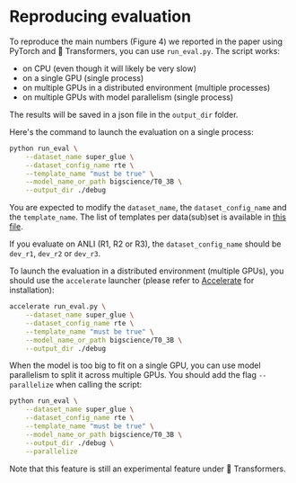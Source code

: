 # Reproducing evaluation

To reproduce the main numbers (Figure 4) we reported in the paper using PyTorch and 🤗 Transformers, you can use `run_eval.py`. The script works:
- on CPU (even though it will likely be very slow)
- on a single GPU (single process)
- on multiple GPUs in a distributed environment (multiple processes)
- on multiple GPUs with model parallelism (single process)

The results will be saved in a json file in the `output_dir` folder.

Here's the command to launch the evaluation on a single process:

```bash
python run_eval \
    --dataset_name super_glue \
    --dataset_config_name rte \
    --template_name "must be true" \
    --model_name_or_path bigscience/T0_3B \
    --output_dir ./debug
```

You are expected to modify the `dataset_name`, the `dataset_config_name` and the `template_name`. The list of templates per data(sub)set is available in [this file](template_list.py).

If you evaluate on ANLI (R1, R2 or R3), the `dataset_config_name` should be `dev_r1`, `dev_r2` or `dev_r3`.

To launch the evaluation in a distributed environment (multiple GPUs), you should use the `accelerate` launcher (please refer to [Accelerate](https://github.com/huggingface/accelerate) for installation):

```bash
accelerate run_eval.py \
    --dataset_name super_glue \
    --dataset_config_name rte \
    --template_name "must be true" \
    --model_name_or_path bigscience/T0_3B \
    --output_dir ./debug
```

When the model is too big to fit on a single GPU, you can use model parallelism to split it across multiple GPUs. You should add the flag `--parallelize` when calling the script:

```bash
python run_eval \
    --dataset_name super_glue \
    --dataset_config_name rte \
    --template_name "must be true" \
    --model_name_or_path bigscience/T0_3B \
    --output_dir ./debug \
    --parallelize
```

Note that this feature is still an experimental feature under 🤗 Transformers.
